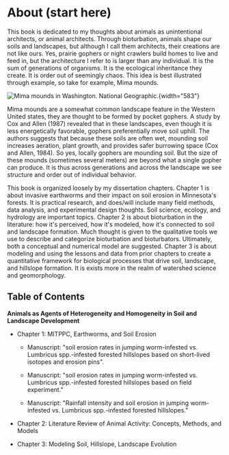 # About (start here)



This book is dedicated to my thoughts about animals as unintentional architects, or animal architects. Through bioturbation, animals shape our soils and landscapes, but although I call them architects, their creations are not like ours. Yes, prairie gophers or night crawlers build homes to live and feed in, but the architecture I refer to is larger than any individual. It is the sum of generations of organisms. It is the ecological inheritance they create. It is order out of seemingly chaos. This idea is best illustrated through example, so take for example, Mima mounds.

![Mima mounds in Washington. National Geographic.](images/clipboard-4281517013.png){width="583"}

Mima mounds are a somewhat common landscape feature in the Western United states, they are thought to be formed by pocket gophers. A study by Cox and Allen (1987) revealed that in these landscapes, even though it is less energetically favorable, gophers preferentially move soil uphill. The authors suggests that because these soils are often wet, mounding soil increases aeration, plant growth, and provides safer burrowing space (Cox and Allen, 1984). So yes, locally gophers are mounding soil. But the size of these mounds (sometimes several meters) are beyond what a single gopher can produce. It is thus across generations and across the landscape we see structure and order out of individual behavior.

This book is organized loosely by my dissertation chapters. Chapter 1 is about invasive earthworms and their impact on soil erosion in Minnesota's forests. It is practical research, and does/will include many field methods, data analysis, and experimental design thoughts. Soil science, ecology, and hydrology are important topics. Chapter 2 is about bioturbation in the literature: how it's perceived, how it's modeled, how it's connected to soil and landscape formation. Much thought is given to the qualitative tools we use to describe and categorize bioturbation and bioturbators. Ultimately, both a conceptual and numerical model are suggested. Chapter 3 is about modeling and using the lessons and data from prior chapters to create a quantitative framework for biological processes that drive soil, landscape, and hillslope formation. It is exists more in the realm of watershed science and geomorphology.

## Table of Contents

**Animals as Agents of Heterogeneity and Homogeneity in Soil and Landscape Development**

-   Chapter 1: MITPPC, Earthworms, and Soil Erosion

    -   Manuscript: "soil erosion rates in jumping worm-infested vs. Lumbricus spp.-infested forested hillslopes based on short-lived isotopes and erosion pins".

    -   Manuscript: "soil erosion rates in jumping worm-infested vs. Lumbricus spp.-infested forested hillslopes based on field experiment."

    -   Manuscript: "Rainfall intensity and soil erosion in jumping worm-infested vs. Lumbricus spp.-infested forested hillslopes."

-   Chapter 2: Literature Review of Animal Activity: Concepts, Methods, and Models

-   Chapter 3: Modeling Soil, Hillslope, Landscape Evolution
